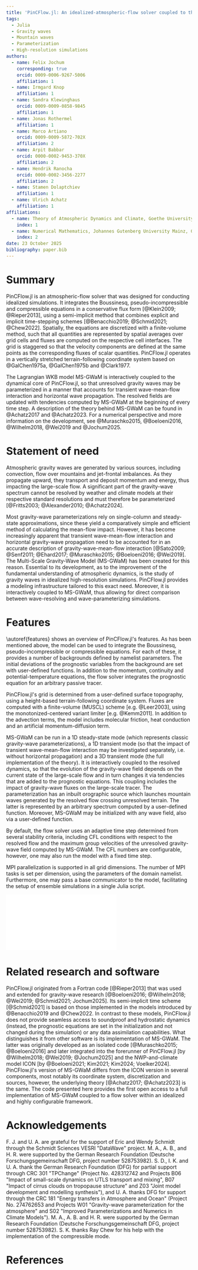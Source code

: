 ```yaml
---
title: 'PinCFlow.jl: An idealized-atmospheric-flow solver coupled to the 3D transient gravity-wave model MS-GWaM'
tags:
  - Julia
  - Gravity waves
  - Mountain waves
  - Parameterization
  - High-resolution simulations
authors:
  - name: Felix Jochum
    corresponding: true
    orcid: 0009-0006-9267-5006
    affiliation: 1
  - name: Irmgard Knop
    affiliation: 1
  - name: Sandra Klewinghaus
    orcid: 0009-0009-0858-9845
    affiliation: 1
  - name: Jonas Rothermel
    affiliation: 1
  - name: Marco Artiano
    orcid: 0009-0009-5872-702X
    affiliation: 2
  - name: Arpit Babbar
    orcid: 0000-0002-9453-370X
    affiliation: 2
  - name: Hendrik Ranocha
    orcid: 0000-0002-3456-2277
    affiliation: 2
  - name: Stamen Dolaptchiev
    affiliation: 1
  - name: Ulrich Achatz
    affiliation: 1
affiliations:
  - name: Theory of Atmospheric Dynamics and Climate, Goethe University Frankfurt, Germany
    index: 1
  - name: Numerical Mathematics, Johannes Gutenberg University Mainz, Germany
    index: 2
date: 23 October 2025
bibliography: paper.bib
---
```


# Summary

PinCFlow.jl is an atmospheric-flow solver that was designed for conducting idealized simulations. It integrates the Boussinesq, pseudo-incompressible and compressible equations in a conservative flux form [@Klein2009; @Rieper2013], using a semi-implicit method that combines explicit and implicit time-stepping schemes [@Benacchio2019; @Schmid2021; @Chew2022]. Spatially, the equations are discretized with a finite-volume method, such that all quantities are represented by spatial averages over grid cells and fluxes are computed on the respective cell interfaces. The grid is staggered so that the velocity components are defined at the same points as the corresponding fluxes of scalar quantities. PinCFlow.jl operates in a vertically stretched terrain-following coordinate system based on @GalChen1975a, @GalChen1975b and @Clark1977.

The Lagrangian WKB model MS-GWaM is interactively coupled to the dynamical core of PinCFlow.jl, so that unresolved gravity waves may be parameterized in a manner that accounts for transient wave-mean-flow interaction and horizontal wave propagation. The resolved fields are updated with tendencies computed by MS-GWaM at the beginning of every time step. A description of the theory behind MS-GWaM can be found in @Achatz2017 and @Achatz2023. For a numerical perspective and more information on the development, see @Muraschko2015, @Boeloeni2016, @Wilhelm2018, @Wei2019 and @Jochum2025.

# Statement of need

Atmospheric gravity waves are generated by various sources, including convection, flow over mountains and jet-frontal imbalances. As they propagate upward, they transport and deposit momentum and energy, thus impacting the large-scale flow. A significant part of the gravity-wave spectrum cannot be resolved by weather and climate models at their respective standard resolutions and must therefore be parameterized [@Fritts2003; @Alexander2010; @Achatz2024].

Most gravity-wave parameterizations rely on single-column and steady-state approximations, since these yield a comparatively simple and efficient method of calculating the mean-flow impact. However, it has become increasingly apparent that transient wave-mean-flow interaction and horizontal gravity-wave propagation need to be accounted for in an accurate description of gravity-wave-mean-flow interaction [@Sato2009; @Senf2011; @Ehard2017; @Muraschko2015; @Boeloeni2016; @Wei2019]. The Multi-Scale Gravity-Wave Model (MS-GWaM) has been created for this reason. Essential to its development, as to the improvement of the fundamental understanding of atmospheric dynamics, is the study of gravity waves in idealized high-resolution simulations. PinCFlow.jl provides a modeling infrastructure tailored to this exact need. Moreover, it is interactively coupled to MS-GWaM, thus allowing for direct comparison between wave-resolving and wave-parameterizing simulations.

# Features

\autoref{features} shows an overview of PinCFlow.jl's features. As has been mentioned above, the model can be used to integrate the Boussinesq, pseudo-incompressible or compressible equations. For each of these, it provides a number of backgrounds defined by namelist parameters. The initial deviations of the prognostic variables from the background are set with user-defined functions. In addition to the momentum, continuity and potential-temperature equations, the flow solver integrates the prognostic equation for an arbitrary passive tracer.

PinCFlow.jl's grid is determined from a user-defined surface topography, using a height-based terrain-following coordinate system. Fluxes are computed with a finite-volume (MUSCL) scheme [e.g. @Leer2003], using the monotonized-centered variant limiter [e.g. @Kemm2011]. In addition to the advection terms, the model includes molecular friction, heat conduction and an artificial momentum-diffusion term.

MS-GWaM can be run in a 1D steady-state mode (which represents classic gravity-wave parameterizations), a 1D transient mode (so that the impact of transient wave-mean-flow interaction may be investigated separately, i.e. without horizontal propagation) and a 3D transient mode (the full implementation of the theory). It is interactively coupled to the resolved dynamics, so that the evolution of the gravity-wave field depends on the current state of the large-scale flow and in turn changes it via tendencies that are added to the prognostic equations. This coupling includes the impact of gravity-wave fluxes on the large-scale tracer. The parameterization has an inbuilt orographic source which launches mountain waves generated by the resolved flow crossing unresolved terrain. The latter is represented by an arbitrary spectrum computed by a user-defined function. Moreover, MS-GWaM may be initialized with any wave field, also via a user-defined function.

By default, the flow solver uses an adaptive time step determined from several stability criteria, including CFL conditions with respect to the resolved flow and the maximum group velocities of the unresolved gravity-wave field computed by MS-GWaM. The CFL numbers are configurable, however, one may also run the model with a fixed time step.

MPI parallelization is supported in all grid dimensions. The number of MPI tasks is set per dimension, using the parameters of the domain namelist. Furthermore, one may pass a base communicator to the model, facilitating the setup of ensemble simulations in a single Julia script.

![Overview of PinCFlow.jl's features.\label{features}](features.pdf)

# Related research and software

PinCFlow.jl originated from a Fortran code [@Rieper2013] that was used and extended for gravity-wave research [@Boeloeni2016; @Wilhelm2018; @Wei2019; @Schmid2021; Jochum2025]. Its semi-implicit time scheme [@Schmid2021] is based on those implemented in the models introduced by @Benacchio2019 and @Chew2022. In contrast to these models, PinCFlow.jl does not provide seamless access to soundproof and hydrostatic dynamics (instead, the prognostic equations are set in the initialization and not changed during the simulation) or any data assimilation capabilities. What distinguishes it from other software is its implementation of MS-GWaM. The latter was originally developed as an isolated code [@Muraschko2015; @Boeloeni2016] and later integrated into the forerunner of PinCFlow.jl [by @Wilhelm2018; @Wei2019; @Jochum2025] and the NWP-and-climate model ICON [by @Boeloeni2021; Kim2021; Kim2024; Voelker2024]. PinCFlow.jl's version of MS-GWaM differs from the ICON version in several components, most notably its coordinate system, discretization and sources, however, the underlying theory [@Achatz2017; @Achatz2023] is the same. The code presented here provides the first open access to a full implementation of MS-GWaM coupled to a flow solver within an idealized and highly configurable framework.

# Acknowledgements

F. J. and U. A. are grateful for the support of Eric and Wendy Schmidt through the Schmidt Sciences VESRI "DataWave" project. M. A., A. B., and H. R. were supported by the German Research Foundation (Deutsche Forschungsgemeinschaft DFG, project number 528753982). S. D., I. K. and U. A. thank the German Research Foundation (DFG) for partial support through CRC 301 "TPChange" (Project No. 428312742 and Projects B06 "Impact of small-scale dynamics on UTLS transport and mixing", B07 "Impact of cirrus clouds on tropopause structure" and Z03 "Joint model development and modelling synthesis"), and U. A. thanks DFG for support through the CRC 181 "Energy transfers in Atmosphere and Ocean" (Project No. 274762653 and Projects W01 "Gravity-wave parameterization for the atmosphere" and S02 "Improved Parameterizations and Numerics in Climate Models"). M. A., A. B. and H. R. were supported by the German Research Foundation (Deutsche Forschungsgemeinschaft DFG, project number 528753982). S. K. thanks Ray Chew for his help with the implementation of the compressible mode.


# References
